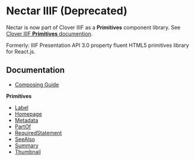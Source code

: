 # Nectar IIIF (Deprecated) 

Nectar is now part of Clover IIIF as a **Primitives** component library. See [Clover IIIF **Primitives** documention](https://samvera-labs.github.io/clover-iiif).

Formerly: IIIF Presentation API 3.0 property fluent HTML5 primitives library for React.js.

## Documentation

- [Composing Guide](https://samvera-labs.github.io/clover-iiif/docs/composing#add-manifest-content)

**Primitives**
 
- [Label](https://samvera-labs.github.io/clover-iiif/docs/label)
- [Homepage](https://samvera-labs.github.io/clover-iiif/docs/homepage)
- [Metadata](https://samvera-labs.github.io/clover-iiif/docs/metadata)
- [PartOf](https://samvera-labs.github.io/clover-iiif/docs/partOf)
- [RequiredStatement](https://samvera-labs.github.io/clover-iiif/docs/requiredStatement)
- [SeeAlso](https://samvera-labs.github.io/clover-iiif/docs/seeAlso)
- [Summary](https://samvera-labs.github.io/clover-iiif/docs/summary)
- [Thumbnail](https://samvera-labs.github.io/clover-iiif/docs/thumbnail)
